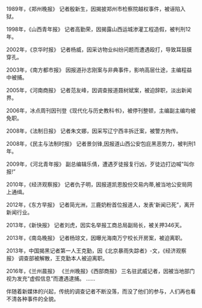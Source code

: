 

 

 

 

 

 

 

 

 

 

 

 

 

 

 1989年，《郑州晚报》 记者殷新生，因揭披郑州市检察院越权事件，被诬陷入狱。

1998年，《山西青年报》 记者高勤荣，因揭露山西运城渗灌工程造假，被判刑12年。

2002年，《京华时报》 记者杨威，因采访物业纠纷问题而遭遇殴打，导致耳鼓膜穿孔。

2003年，《南方都市报》 因报道孙志刚案与非典事件，影响高层仕途，主编程益中被捕。

2005年，《河南商报》 记者范友峰，因调查报道聂树斌案，被迫辞职，淡出新闻界。

2006年，冰点周刊因刊登《现代化与历史教科书》，被停刊整顿，主编副主编均被免职。

2008年，《法制日报》 记者朱文娜，因采写辽宁西丰拆迁案，被警方拘传。

2008年，《民主与法制时报》 记者景剑锋,因报道山西公安包庇黑恶势力，被判刑1年。

2009年，《河北青年报》 副总编辑乐倩，遭遇歹徒报复行凶，歹徒边打边喊"叫你报!”

2010年，《经济观察报》 记者仇子明，因报道凯恩股份交易内蒂,被当地公安局网上通缉。

2012年，《东方早报》 记者简光洲，三鹿奶粉首位报道人，发表'新闻已死”，离开新闻行业。

2013年，《新快报》 记者刘虎，因实名举报工商总局副局长，被关押346天。

2013年，《南岛晚报》 记者杨琼文，因曝光海南万宁校长开房案，被迫离职。

2013年，中国揭黑记者第一人王克勤，因《北京暴雨失踪者》-文，《经济观察报》 调查部被解散，王克勤本人被迫离职。

2016年，《兰州晨报》 《兰州晚报》《西部商报》 三名驻武威记者，因被当地部门视为发充“虚假信息”而遭遇逮捕。
……



伴随着新媒体的兴起，传统的调查记者不断没落，而没了他们的参与，人们再也看不清各种事件的全貌。

 

 

 

 

 

 

 

 

 

 

 

 

 

 

 

 